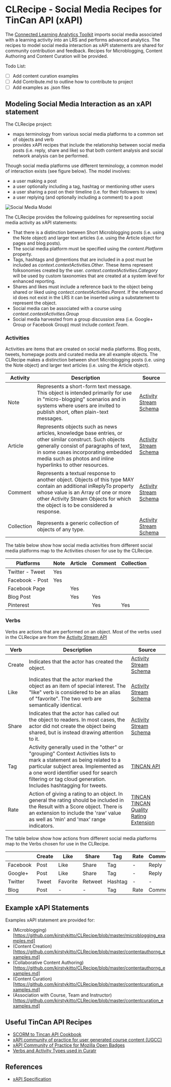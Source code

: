 # CLRecipe - Social Media Recipes for TinCan API (xAPI)

The [Connected Learning Analytics Toolkit](https://github.com/kirstykitto) imports social media associated with a learning activity into an LRS and performs advanced analytics. The recipes to model social media interaction as xAPI statements are shared for community contribution and feedback. Recipes for Microblogging, Content Authoring and Content Curation will be provided.

Todo List:
- [ ] Add content curation examples
- [ ] Add Contribute.md to outline how to contribute to project
- [ ] Add examples as .json files

## Modeling Social Media Interaction as an xAPI statement

The CLRecipe project:
*  maps terminology from various social media platforms to a common set of objects and verb
*  provides xAPI recipes that include the relationship between social media posts (i.e. reply, share and like) so that both content analysis and social network analysis can be performed.

Though social media platforms use different terminology, a common model of interaction exists (see figure below). The model involves:
* a user making a post
* a user optionally including a tag, hashtag or mentioning other users
* a user sharing a post on their timeline (i.e. for their followers to view)
* a user replying (and optionally including a comment) to a post

![Social Media Model](https://github.com/kirstykitto/CLRecipe/blob/master/socialmediamodel.png)

The CLRecipe provides the following guidelines for representing social media activity as xAPI statements:
* That there is a distinction between Short Microblogging posts (i.e. using the Note object) and larger text articles (i.e. using the Article object for pages and blog posts).
* The social media platform must be specified using the *content.Platform* property.
* Tags, hashtags and @mentions that are included in a post must be included as *context.contextActivities.Other*. These items represent folksonomies created by the user. *context.contextActivities.Category* will be used by custom taxonomies that are created at a system level for enhanced reporting.
* Shares and likes must include a reference back to the object being shared or liked using *contect.contextActivities.Parent*. If the referenced id does not exist in the LRS it can be inserted using a substatement to represent the object.
* Social media can be associated with a course using *context.contextActivities.Group*
* Social media harvested from a group discussion area (i.e. Google+ Group or Facebook Group) must include *context.Team*.

### Activities

Activities are items that are created on social media platforms. Blog posts, tweets, homepage posts and curated media are all example objects. The CLRecipe makes a distinction between short Microblogging posts (i.e. using the Note object) and larger text articles (i.e. using the Article object).

| Activity  | Description | Source |
| ------------- | ------------- | ------------- |
| Note  | Represents a short-form text message. This object is intended primarily for use in "micro-blogging" scenarios and in systems where users are invited to publish short, often plain-text messages.  | [Activity Stream Schema](http://activitystrea.ms/head/activity-schema.html#note) |
| Article | Represents objects such as news articles, knowledge base entries, or other similar construct. Such objects generally consist of paragraphs of text, in some cases incorporating embedded media such as photos and inline hyperlinks to other resources.  | [Activity Stream Schema](http://activitystrea.ms/head/activity-schema.html#article) |
| Comment | Represents a textual response to another object. Objects of this type MAY contain an additional inReplyTo property whose value is an Array of one or more other Activity Stream Objects for which the object is to be considered a response. | [Activity Stream Schema](http://activitystrea.ms/head/activity-schema.html#comment) |
| Collection | Represents a generic collection of objects of any type.  | [Activity Stream Schema](http://activitystrea.ms/head/activity-schema.html#collection) |

The table below show how social media activities from different social media platforms map to the Activities chosen for use by the CLRecipe.

| Platforms  | Note | Article | Comment | Collection |
| ------------- | ------------- | ------------- | ------------- | ------------- |
| Twitter - Tweet | Yes |  |  |  |
| Facebook - Post | Yes |  |  | |
| Facebook Page |  | Yes |  | |
| Blog Post | | Yes  | Yes | |
| Pinterest | |  | Yes | Yes |

### Verbs

Verbs are actions that are performed on an object. Most of the verbs used in the CLRecipe are from the [Activity Stream API](http://activitystrea.ms/head/activity-schema.html#verbs)

| Verb  | Description | Source |
| ------------- | ------------- | ------------- |
| Create  | Indicates that the actor has created the object.  | [Activity Stream Schema](http://activitystrea.ms/schema/1.0/create) |
| Like  |  Indicates that the actor marked the object as an item of special interest. The "like" verb is considered to be an alias of "favorite". The two verb are semantically identical. | [Activity Stream Schema](http://activitystrea.ms/schema/1.0/like) |
| Share  | Indicates that the actor has called out the object to readers. In most cases, the actor did not create the object being shared, but is instead drawing attention to it.  | [Activity Stream Schema](http://activitystrea.ms/schema/1.0/share) |
| Tag  | Activity generally used in the "other" or "grouping" Context Activities lists to mark a statement as being related to a particular subject area. Implemented as a one word identifier used for search filtering or tag cloud generation. Includes hashtagging for tweets. | [TINCAN API](http://activitystrea.ms/schema/1.0/tag) |
| Rate  | Action of giving a rating to an object. In general the rating should be included in the Result with a Score object. There is an extension to include the 'raw' value as well as 'min' and 'max' range indicators. | [TINCAN](http://id.tincanapi.com/verb/rated) [TINCAN Quality Rating Extension](http://id.tincanapi.com/extension/quality-rating) |

The table below show how actions from different social media platforms map to the Verbs chosen for use in the CLRecipe.

|   | Create | Like | Share | Tag | Rate | Comment |
| ------------- | ------------- | ------------- | ------------- | ------------- | ------------- | ------------- |
| Facebook | Post | Like | Share | Tag | - | Reply |
| Google+ | Post | Like | Share | Tag | - | Reply |
| Twitter | Tweet | Favorite | Retweet | Hashtag | - | - |
| Blog | Post | - | - | Tag | Rate | Comment |

## Example xAPI Statements

Examples xAPI statement are provided for:
* (Microblogging)[https://github.com/kirstykitto/CLRecipe/blob/master/microblogging_examples.md]
* (Content Creation)[https://github.com/kirstykitto/CLRecipe/blob/master/contentauthorng_examples.md]
* (Collaborative Content Authoring)[https://github.com/kirstykitto/CLRecipe/blob/master/contentauthorng_examples.md]
* (Content Curation)[https://github.com/kirstykitto/CLRecipe/blob/master/contentcuration_examples.md]
* (Association with Course, Team and Instructor)[https://github.com/kirstykitto/CLRecipe/blob/master/contentcuration_examples.md]

## Useful TinCan API Recipes
* [SCORM to Tincan API Cookbook](http://tincanapi.com/scorm-to-tin-can-api-cookbook/)
* [xAPI community of practice for user generated course content (UGCC)](https://github.com/ht2/UGCC-CoP)
* [xAPI Community of Practice for Mozilla Open Badges](https://github.com/ht2/UGCC-CoP)
* [Verbs and Activity Types used in Curatr](http://www.curatr3.com/admin-guide/#document-12)

## References
* [xAPI Specification](https://github.com/adlnet/xAPI-Spec/blob/master/xAPI.md)
